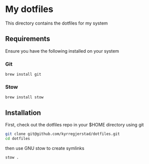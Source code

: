 # My dotfiles

This directory contains the dotfiles for my system

## Requirements

Ensure you have the following installed on your system

### Git

```
brew install git
```

### Stow

```
brew install stow
```

## Installation

First, check out the dotfiles repo in your $HOME directory using git

```zsh
git clone git@github.com/kyrregjerstad/dotfiles.git
cd dotfiles
```

then use GNU stow to create symlinks

```zsh
stow .
```
